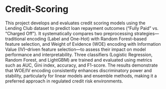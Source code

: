 # Credit-Scoring
This project develops and evaluates credit scoring models using the Lending Club dataset to predict loan repayment outcomes (“Fully Paid” vs. “Charged Off”). It systematically compares two preprocessing strategies—traditional encoding (Label and One-Hot) with Random Forest–based feature selection, and Weight of Evidence (WOE) encoding with Information Value (IV)–driven feature selection—to assess their impact on model performance and interpretability. Three classifiers (Logistic Regression, Random Forest, and LightGBM) are trained and evaluated using metrics such as AUC, Gini index, accuracy, and F1-score. The results demonstrate that WOE/IV encoding consistently enhances discriminatory power and stability, particularly for linear models and ensemble methods, making it a preferred approach in regulated credit risk environments.






